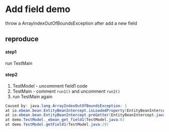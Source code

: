 # Add field demo

throw a ArrayIndexOutOfBoundsException after add a new field 

## reproduce

#### step1

run TestMain


#### step2

1. TestModel - uncomment field1 code
2. TestMain - comment `run1()` and uncomment `run2()`
3. run TestMain again 

```java
Caused by: java.lang.ArrayIndexOutOfBoundsException: 1
at io.ebean.bean.EntityBeanIntercept.isLoadedProperty(EntityBeanIntercept.java:538)
at io.ebean.bean.EntityBeanIntercept.preGetter(EntityBeanIntercept.java:912)
at demo.TestModel._ebean_get_field1(TestModel.java:6)
at demo.TestModel.getField1(TestModel.java:29)
```
